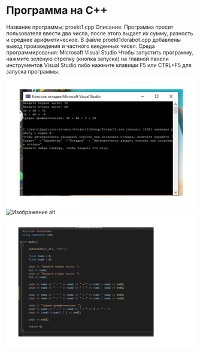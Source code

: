# Программа на C++
Название программы: proekt1.cpp
Описание: Программа просит пользователя ввести два числа, после этого выдает их сумму, разность и среднее арифметическое. В файле proekt1dorabot.cpp добавлены вывод произведения и частного введенных чисел.
Среда программирования: Microsoft Visual Studio
Чтобы запустить программу, нажмите зеленую стрелку (кнопка запуска) на главной панели инструментов Visual Studio либо нажмите клавиши F5 или CTRL+F5 для запуска программы.
![Изображение alt](https://github.com/daryagent/labprogramm/raw/main/1.png)
![Изображение alt](https://github.com/daryagent/labprogram/raw/main/2.png)
![Изображение alt](https://github.com/daryagent/labprogramm/raw/main/3.png)
